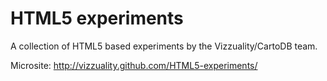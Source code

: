 HTML5 experiments
== 

A collection of HTML5 based experiments by the Vizzuality/CartoDB team. 

Microsite: http://vizzuality.github.com/HTML5-experiments/